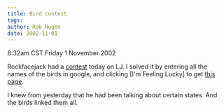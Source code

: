 ```yaml
---
title: Bird contest
tags: 
author: Rob Nugen
date: 2002-11-01
---
```


<p class=date>8:32am CST Friday 1 November 2002</p>

<p>Rockfacejack had a <a
href="http://www.livejournal.com/talkread.bml?journal=fancyboy&itemid=9227">contest</a>
today on LJ.  I solved it by entering all the names of the birds in
google, and clicking [I'm Feeling Lucky] to get <a
href="http://www.50states.com/bird/">this page</a>.</p>

<p>I knew from yesterday that he had been talking about certain
states.  And the birds linked them all.</p>

